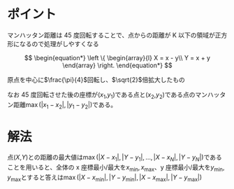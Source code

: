 # ポイント

マンハッタン距離は 45 度回転することで、点からの距離が K 以下の領域が正方形になるので処理がしやすくなる

$$
\begin{equation*}
  \left \{
  \begin{array}{l}
    X = x - y\\
    Y = x + y
  \end{array}
  \right.
\end{equation*}
$$

原点を中心に$\frac{\pi}{4}$回転し、$\sqrt{2}$倍拡大したもの

なお 45 度回転させた後の座標が($x_1$,$y_1$)である点と($x_2$,$y_2$)である点のマンハッタン距離$\max(|x_1-x_2|, |y_1-y_2|)$である。

# 解法

点($X$,$Y$)との距離の最大値は$\max(|X-x_1|, |Y-y_1|, \dots,|X-x_N|, |Y-y_N|)$であることを用いると、全体の x 座標最小/最大を$x_{\min},x_{\max}$、y 座標最小/最大を$y_{\min},y_{\max}$とすると答えは$\max(|X-x_{\min}|, |Y-y_{\min}|,|X-x_{\max}|, |Y-y_{\max}|)$
